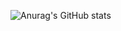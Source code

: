 ![Anurag's GitHub stats](https://github-readme-stats.vercel.app/api?username=ymhaah&show_icons=true&theme=radical)
